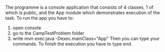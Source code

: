 The programme is a console application that consists of 4 classes, 1 of which is public, and the App module which demonstrates execution of the task. To run the app you have to:
1) open console
2) go to the CampTestProblem folder
3) write mvn exec:java -Dexec.mainClass="App"
Then you can type your commands. 
To finish the execution you have to type end.
